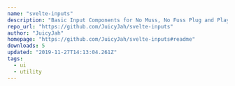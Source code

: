 ```yaml
---
name: "svelte-inputs"
description: "Basic Input Components for No Muss, No Fuss Plug and Play with Svelte"
repo_url: "https://github.com/JuicyJah/svelte-inputs"
author: "JuicyJah"
homepage: "https://github.com/JuicyJah/svelte-inputs#readme"
downloads: 5
updated: "2019-11-27T14:13:04.261Z"
tags: 
  - ui
  - utility
---
```

